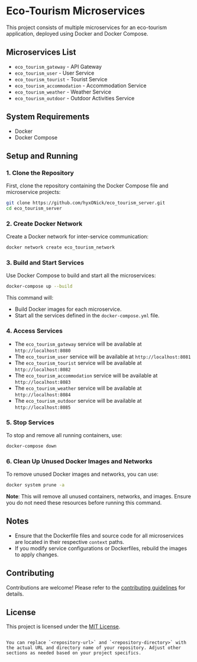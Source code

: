 # Eco-Tourism Microservices

This project consists of multiple microservices for an eco-tourism application, deployed using Docker and Docker Compose.

## Microservices List

- `eco_tourism_gateway` - API Gateway
- `eco_tourism_user` - User Service
- `eco_tourism_tourist` - Tourist Service
- `eco_tourism_accommodation` - Accommodation Service
- `eco_tourism_weather` - Weather Service
- `eco_tourism_outdoor` - Outdoor Activities Service

## System Requirements

- Docker
- Docker Compose

## Setup and Running

### 1. Clone the Repository

First, clone the repository containing the Docker Compose file and microservice projects:

```bash
git clone https://github.com/hyxONick/eco_tourism_server.git
cd eco_tourism_server
```

### 2. Create Docker Network

Create a Docker network for inter-service communication:

```bash
docker network create eco_tourism_network
```

### 3. Build and Start Services

Use Docker Compose to build and start all the microservices:

```bash
docker-compose up --build
```

This command will:
- Build Docker images for each microservice.
- Start all the services defined in the `docker-compose.yml` file.

### 4. Access Services

- The `eco_tourism_gateway` service will be available at `http://localhost:8080`
- The `eco_tourism_user` service will be available at `http://localhost:8081`
- The `eco_tourism_tourist` service will be available at `http://localhost:8082`
- The `eco_tourism_accommodation` service will be available at `http://localhost:8083`
- The `eco_tourism_weather` service will be available at `http://localhost:8084`
- The `eco_tourism_outdoor` service will be available at `http://localhost:8085`

### 5. Stop Services

To stop and remove all running containers, use:

```bash
docker-compose down
```

### 6. Clean Up Unused Docker Images and Networks

To remove unused Docker images and networks, you can use:

```bash
docker system prune -a
```

**Note**: This will remove all unused containers, networks, and images. Ensure you do not need these resources before running this command.

## Notes

- Ensure that the Dockerfile files and source code for all microservices are located in their respective `context` paths.
- If you modify service configurations or Dockerfiles, rebuild the images to apply changes.

## Contributing

Contributions are welcome! Please refer to the [contributing guidelines](CONTRIBUTING.md) for details.

## License

This project is licensed under the [MIT License](LICENSE).

```

You can replace `<repository-url>` and `<repository-directory>` with the actual URL and directory name of your repository. Adjust other sections as needed based on your project specifics.